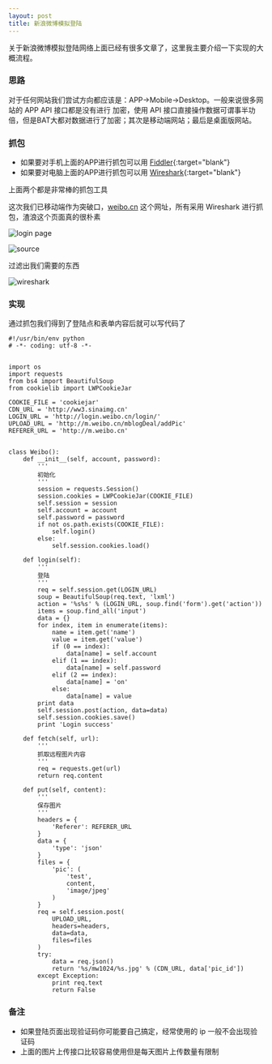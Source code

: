 ```yaml
---
layout: post
title: 新浪微博模拟登陆
---
```


关于新浪微博模拟登陆网络上面已经有很多文章了，这里我主要介绍一下实现的大概流程。<!-- more -->


### 思路

对于任何网站我们尝试方向都应该是：APP->Mobile->Desktop。一般来说很多网站的 APP API 接口都是没有进行
加密，使用 API 接口直接操作数据可谓事半功倍，但是BAT大都对数据进行了加密；其次是移动端网站；最后是桌面版网站。

### 抓包

- 如果要对手机上面的APP进行抓包可以用 [Fiddler](https://www.telerik.com/download/fiddler){:target="blank"}
- 如果要对电脑上面的APP进行抓包可以用 [Wireshark](https://www.wireshark.org/){:target="blank"}

上面两个都是非常棒的抓包工具

这次我们已移动端作为突破口，[weibo.cn](http://weibo.cn) 这个网址，所有采用 Wireshark 进行抓包，渣浪这个页面真的很朴素

![login page](http://ww4.sinaimg.cn/mw1024/6dc1b103jw1ezsixl3iblj20gd061dgw.jpg '登陆页面')

![source](http://ww3.sinaimg.cn/mw1024/6dc1b103jw1ezsjyoz02mj20vr0e643n.jpg '页面源码')

过滤出我们需要的东西

![wireshark](http://ww4.sinaimg.cn/mw1024/6dc1b103jw1ezsiywusakj20si0lsgv8.jpg "Wireshark 2.0")


### 实现

通过抓包我们得到了登陆点和表单内容后就可以写代码了

    #!/usr/bin/env python
    # -*- coding: utf-8 -*-


    import os
    import requests
    from bs4 import BeautifulSoup
    from cookielib import LWPCookieJar

    COOKIE_FILE = 'cookiejar'
    CDN_URL = 'http://ww3.sinaimg.cn'
    LOGIN_URL = 'http://login.weibo.cn/login/'
    UPLOAD_URL = 'http://m.weibo.cn/mblogDeal/addPic'
    REFERER_URL = 'http://m.weibo.cn'


    class Weibo():
        def __init__(self, account, password):
            '''
            初始化
            '''
            session = requests.Session()
            session.cookies = LWPCookieJar(COOKIE_FILE)
            self.session = session
            self.account = account
            self.password = password
            if not os.path.exists(COOKIE_FILE):
                self.login()
            else:
                self.session.cookies.load()

        def login(self):
            '''
            登陆
            '''
            req = self.session.get(LOGIN_URL)
            soup = BeautifulSoup(req.text, 'lxml')
            action = '%s%s' % (LOGIN_URL, soup.find('form').get('action'))
            items = soup.find_all('input')
            data = {}
            for index, item in enumerate(items):
                name = item.get('name')
                value = item.get('value')
                if (0 == index):
                    data[name] = self.account
                elif (1 == index):
                    data[name] = self.password
                elif (2 == index):
                    data[name] = 'on'
                else:
                    data[name] = value
            print data
            self.session.post(action, data=data)
            self.session.cookies.save()
            print 'Login success'

        def fetch(self, url):
            '''
            抓取远程图片内容
            '''
            req = requests.get(url)
            return req.content

        def put(self, content):
            '''
            保存图片
            '''
            headers = {
                'Referer': REFERER_URL
            }
            data = {
                'type': 'json'
            }
            files = {
                'pic': (
                    'test',
                    content,
                    'image/jpeg'
                )
            }
            req = self.session.post(
                UPLOAD_URL,
                headers=headers,
                data=data,
                files=files
            )
            try:
                data = req.json()
                return '%s/mw1024/%s.jpg' % (CDN_URL, data['pic_id'])
            except Exception:
                print req.text
                return False

### 备注

- 如果登陆页面出现验证码你可能要自己搞定，经常使用的 ip 一般不会出现验证码
- 上面的图片上传接口比较容易使用但是每天图片上传数量有限制
